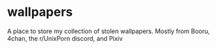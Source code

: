 # wallpapers
A place to store my collection of stolen wallpapers. Mostly from Booru, 4chan, the r/UnixPorn discord, and Pixiv
